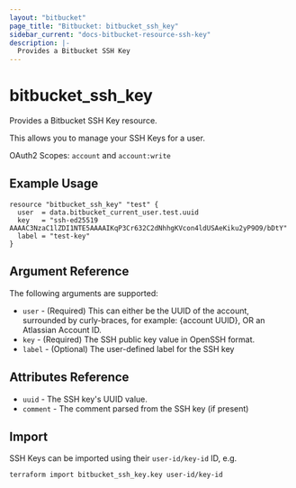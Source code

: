 ```yaml
---
layout: "bitbucket"
page_title: "Bitbucket: bitbucket_ssh_key"
sidebar_current: "docs-bitbucket-resource-ssh-key"
description: |-
  Provides a Bitbucket SSH Key
---
```


# bitbucket\_ssh\_key

Provides a Bitbucket SSH Key resource.

This allows you to manage your SSH Keys for a user.

OAuth2 Scopes: `account` and `account:write`

## Example Usage

```hcl
resource "bitbucket_ssh_key" "test" {
  user  = data.bitbucket_current_user.test.uuid
  key   = "ssh-ed25519 AAAAC3NzaC1lZDI1NTE5AAAAIKqP3Cr632C2dNhhgKVcon4ldUSAeKiku2yP9O9/bDtY"
  label = "test-key"
}
```

## Argument Reference

The following arguments are supported:

* `user` - (Required) This can either be the UUID of the account, surrounded by curly-braces, for example: {account UUID}, OR an Atlassian Account ID.
* `key` - (Required) The SSH public key value in OpenSSH format.
* `label` - (Optional) The user-defined label for the SSH key

## Attributes Reference

* `uuid` - The SSH key's UUID value.
* `comment` - The comment parsed from the SSH key (if present)

## Import

SSH Keys can be imported using their `user-id/key-id` ID, e.g.

```sh
terraform import bitbucket_ssh_key.key user-id/key-id
```
